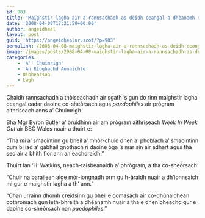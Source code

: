 ```yaml
---
id: 983
title: 'Maighstir lagha air a rannsachadh as dèidh ceangal a dhèanamh eadar daoine co-sheòrsach agus paedophiles'
date: '2008-04-08T17:21:58+00:00'
author: angeidheal
layout: post
guid: 'https://angeidhealur.scot/?p=983'
permalink: /2008-04-08-maighstir-lagha-air-a-rannsachadh-as-deidh-ceangal-a-dheanamh-eadar-daoine-co-sheorsach-agus-paedophiles/
image: /images/posts/2008-04-08-maighstir-lagha-air-a-rannsachadh-as-deidh-ceangal-a-dheanamh-eadar-co-ghneithich-agus-paedophiles.webp
categories:
    - 'A'' Chuimrigh'
    - 'An Rìoghachd Aonaichte'
    - Dibhearsan
    - Lagh
---
```


Chaidh rannsachadh a thòiseachadh air sgàth ’s gun do rinn maighstir lagha ceangal eadar daoine co-sheòrsach agus *paedophiles* air prògram aithriseach anns a’ Chuimrigh.

Bha Mgr Byron Butler a’ bruidhinn air am prògram aithriseach *Week In Week Out* air BBC Wales nuair a thuirt e:

“Tha mi a’ smaointinn gu bheil a’ mhòr-chuid dhen a’ phoblach a’ smaointinn gum bi iad a’ gabhail gnothach ri daoine òga ’s mar sin air adhart agus tha seo air a bhith fìor ann an eachdraidh.”

Thuirt Ian ‘H’ Watkins, neach-taisbeanaidh a’ phrògram, a tha co-sheòrsach:

“Chuir na barailean aige mòr-iongnadh orm gu h-àraidh nuair a dh’ionnsaich mi gur e maighstir lagha a th’ ann.”

“Chan urrainn dhomh creidsinn gu bheil e comasach air co-dhùnaidhean cothromach gun leth-bhreith a dhèanamh nuair a tha e dhen bheachd gur e daoine co-sheòrsach nan *paedophiles*.”
